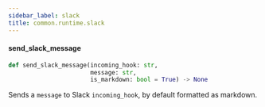 ```yaml
---
sidebar_label: slack
title: common.runtime.slack
---
```


#### send\_slack\_message

```python
def send_slack_message(incoming_hook: str,
                       message: str,
                       is_markdown: bool = True) -> None
```

Sends a `message` to  Slack `incoming_hook`, by default formatted as markdown.

